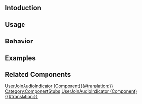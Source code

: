 <languages></languages> <translate>

## Intoduction

## Usage

## Behavior

## Examples

## Related Components

</translate>

[UserJoinAudioIndicator
(Component){{#translation:}}](Category:Components{{#translation:}} "wikilink")
[Category:ComponentStubs](Category:ComponentStubs "wikilink")
[UserJoinAudioIndicator
(Component){{#translation:}}](Category:Components:Users{{#translation:}} "wikilink")